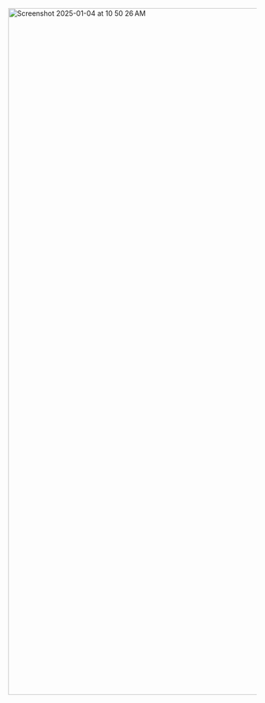 <img width="1391" alt="Screenshot 2025-01-04 at 10 50 26 AM" src="https://github.com/user-attachments/assets/cb3b178f-49e8-4664-92c2-85528633509e" />
